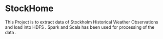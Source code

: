 # StockHome
This Project is to extract data of Stockholm Historical Weather Observations and load into HDFS . Spark and Scala has been used for processing of the data .
